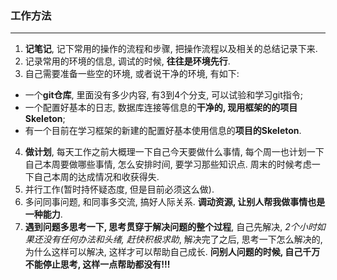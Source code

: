 ### 工作方法

***

1. **记笔记**, 记下常用的操作的流程和步骤, 把操作流程以及相关的总结记录下来.
2. 记录常用的环境的信息, 调试的时候, **往往是环境先行**.
3. 自己需要准备一些空的环境, 或者说干净的环境, 有如下:
  - 一个**git仓库**, 里面没有多少内容, 有3到4个分支, 可以试验和学习git指令;
  - 一个配置好基本的日志, 数据库连接等信息的**干净的, 现用框架的的项目Skeleton**;
  - 有一个目前在学习框架的新建的配置好基本使用信息的**项目的Skeleton**.
4. **做计划**, 每天工作之前大概理一下自己今天要做什么事情, 每个周一也计划一下自己本周要做哪些事情, 怎么安排时间, 要学习那些知识点. 周末的时候考虑一下自己本周的达成情况和收获得失.
5. 并行工作(暂时持怀疑态度, 但是目前必须这么做).
6. 多问同事问题, 和同事多交流, 搞好人际关系. **调动资源, 让别人帮我做事情也是一种能力**.
7. **遇到问题多思考一下, 思考贯穿于解决问题的整个过程**, 自己先解决, *2个小时如果还没有任何办法和头绪, 赶快积极求助*, 解决完了之后, 思考一下怎么解决的, 为什么这样可以解决, 这样才可以帮助自己成长. **问别人问题的时候, 自己千万不能停止思考, 这样一点帮助都没有!!!**
